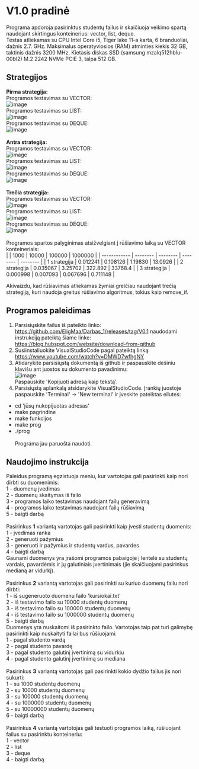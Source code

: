 # V1.0 pradinė
Programa apdoroja pasirinktus studentų failus ir skaičiuoja veikimo spartą naudojant skirtingus konteinerius: vector, list, deque.<br>
Testas atliekamas su CPU Intel Core i5, Tiger lake 11-a karta, 6 branduoliai, dažnis 2.7. GHz. Maksimalus operatyviosios (RAM) atminties kiekis 32 GB, taktinis dažnis	3200 MHz. Kietasis diskas	SSD (samsung mzalq512hblu-00bl2) M.2 2242 NVMe PCIE 3, talpa	512 GB. <br>
## Strategijos
**Pirma strategija:**<br>
Programos testavimas su VECTOR:<br>
![image](https://github.com/EligMaa/Darbas_1/assets/151032480/b3416ac6-acc5-4152-a278-5ab1a5a52c76)<br>
Programos testavimas su LIST:<br>
![image](https://github.com/EligMaa/Darbas_1/assets/151032480/7e46cc2c-0f8d-44b8-9a8f-5b064f3c642c)<br>
Programos testavimas su DEQUE:<br>
![image](https://github.com/EligMaa/Darbas_1/assets/151032480/2ad11dc4-2315-4528-9d11-eccd7ceff55d)<br>
<br>
**Antra strategija:**<br>
Programos testavimas su VECTOR:<br>
![image](https://github.com/EligMaa/Darbas_1/assets/151032480/a51d086a-1ca1-47cd-9963-07641ca27103)<br>
Programos testavimas su LIST:<br>
![image](https://github.com/EligMaa/Darbas_1/assets/151032480/09d34863-8ce1-4165-9fc5-91edcaa4df53)<br>
Programos testavimas su DEQUE:<br>
![image](https://github.com/EligMaa/Darbas_1/assets/151032480/d51f5859-031c-4367-8bd3-fd485590a3cc)<br>
<br>
**Trečia strategija:**<br>
Programos testavimas su VECTOR:<br>
![image](https://github.com/EligMaa/Darbas_1/assets/151032480/1da665d9-e74c-40e8-b22c-7ce9c4601e92)<br>
Programos testavimas su LIST:<br>
![image](https://github.com/EligMaa/Darbas_1/assets/151032480/78e93a47-1c09-4a25-a296-5d2f3bb9cf18)<br>
Programos testavimas su DEQUE:<br>
![image](https://github.com/EligMaa/Darbas_1/assets/151032480/6cf25d18-86e9-4b6f-9f6c-af1a33b0e548)<br>
<br>
Programos spartos palyginimas atsižvelgiant į rūšiavimo laiką su VECTOR konteineriais:<br>
|              |   1000   |   10000  |  100000  | 1000000  |
| ------------ | -------- | -------- | -------- | -------- |
| 1 strategija | 0.012241 | 0.108126 |  1.19830 | 13.0926  |
| 2 strategija | 0.035067 | 3.25702  |  322.892 | 33768.4  |
| 3 strategija | 0.000998 | 0.007093 | 0.067696 | 0.711148 |

Akivaizdu, kad rūšiavimas atliekamas žymiai greičiau naudojant trečią strategiją, kuri naudoja greitus rūšiavimo algoritmus, tokius kaip remove_if.<br>

## Programos paleidimas
1. Parsisiųskite failus iš pateikto linko: https://github.com/EligMaa/Darbas_1/releases/tag/V0.1 naudodami instrukciją pateiktą šiame linke: https://blog.hubspot.com/website/download-from-github <br>
2. Susiinstaliuokite VisualStudioCode pagal pateiktą linką: https://www.youtube.com/watch?v=DMWD7wfhgNY <br>
3. Atidarykite parsisiųstą dokumentą iš github ir paspauskite dešiniu klavišu ant juostos su dokumento pavadinimu:<br>
   ![image](https://github.com/EligMaa/Darbas_1/assets/151032480/6177c4ce-f06c-4caf-8a94-6c3132fbf582)<br>
Paspauskite 'Kopijuoti adresą kaip tekstą'.<br>
5. Parsisiųstą aplankalą atsidarykite VisualStudioCode. Įrankių juostoje paspauskite 'Terminal' -> 'New terminal' ir įveskite pateiktas eilutes: <br>
 + cd 'jūsų nukopijuotas adresas' <br>
 + make pagrindine <br>
 + make funkcijos <br>
 + make prog <br>
 + ./prog <br>
<br>Programa jau paruošta naudoti.
## Naudojimo instrukcija
Paleidus programą egzistuoja meniu, kur vartotojas gali pasirinkti kaip nori dirbti su duomenimis:<br>
1 - duomenų įvedimas<br>
2 - duomenų skaitymas iš failo<br>
3 - programos laiko testavimas naudojant failų generavimą<br>
4 - programos laiko testavimas naudojant failų rūšiavimą<br>
5 - baigti darbą<br>
<br>
Pasirinkus **1** variantą vartotojas gali pasirinkti kaip įvesti studentų duomenis:<br>
1 - įvedimas ranka <br>
2 - generuoti pažymius <br>
3 - generuoti ir pažymius ir studentų vardus, pavardes<br>
4 - baigti darbą<br>
Gaunami duomenys yra įrašomi programos pabaigoje į lentelė su studentų vardais, pavardėmis ir jų galutiniais įvertinimais (jie skaičiuojami pasirinkus medianą ar vidurkį).<br>
<br>
Pasirinkus **2** variantą vartotojas gali pasirinkti su kuriuo duomenų failu nori dirbti:<br>
1 - iš sugeneruoto duomenu failo 'kursiokai.txt'<br>
2 - iš testavimo failo su 10000 studentų duomenų<br>
3 - iš testavimo failo su 100000 studentų duomenų<br>
4 - iš testavimo failo su 1000000 studentų duomenų<br>
5 - baigti darbą<br>
Duomenys yra nuskaitomi iš pasirinkto failo. Vartotojas taip pat turi galimybę pasirinkti kaip nuskaityti failai bus rūšiuojami:<br>
1 - pagal studento vardą<br>
2 - pagal studento pavardę<br>
3 - pagal studento galutinį įvertinimą su vidurkiu<br>
4 - pagal studento galutinį įvertinimą su mediana<br>
<br>
Pasirinkus **3** variantą vartotojas gali pasirinkti kokio dydžio failus jis nori sukurti:<br>
1 - su 1000 studentų duomenų<br>
2 - su 10000 studentų duomenų<br>
3 - su 100000 studentų duomenų<br>
4 - su 1000000 studentų duomenų<br>
5 - su 10000000 studentų duomenų<br>
6 - baigti darbą<br>
<br>
Pasirinkus **4** variantą vartotojas gali testuoti programos laiką, rūšiuojant failus su pasirinktu konteineriu:<br>
1 - vector<br>
2 - list<br>
3 - deque<br>
4 - baigti darbą<br>
